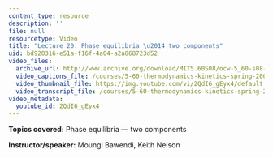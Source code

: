 ```yaml
---
content_type: resource
description: ''
file: null
resourcetype: Video
title: "Lecture 20: Phase equilibria \u2014 two components"
uid: bd920316-e51a-f16f-4a04-a2a868723d52
video_files:
  archive_url: http://www.archive.org/download/MIT5.60S08/ocw-5_60-s08-lec20_300k.mp4
  video_captions_file: /courses/5-60-thermodynamics-kinetics-spring-2008/82c2c4f68010553e8fe59f20ce382772_2QdI6_gEyx4.vtt
  video_thumbnail_file: https://img.youtube.com/vi/2QdI6_gEyx4/default.jpg
  video_transcript_file: /courses/5-60-thermodynamics-kinetics-spring-2008/8bba7e1587e6320356b58d50a388f122_2QdI6_gEyx4.pdf
video_metadata:
  youtube_id: 2QdI6_gEyx4
---
```


**Topics covered:** Phase equilibria — two components

**Instructor/speaker:** Moungi Bawendi, Keith Nelson